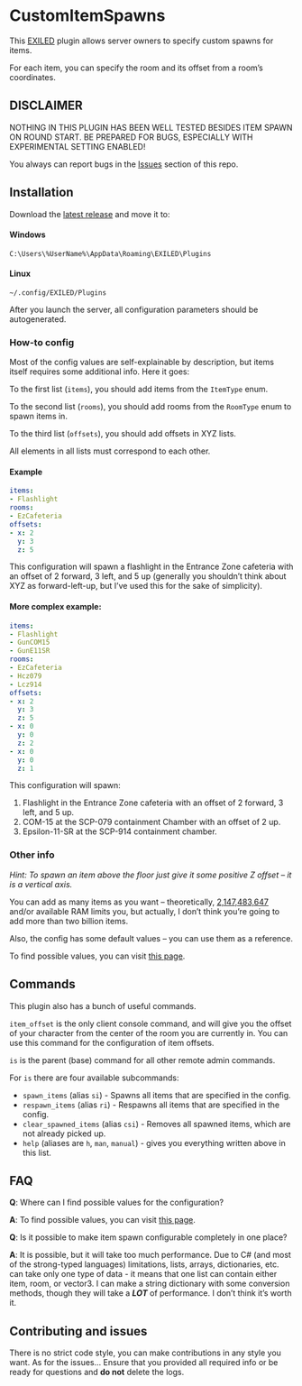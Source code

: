 # CustomItemSpawns

This [EXILED](https://github.com/Exiled-Team/EXILED) plugin allows server owners to specify custom spawns for items.

For each item, you can specify the room and its offset from a room’s coordinates.

## DISCLAIMER
NOTHING IN THIS PLUGIN HAS BEEN WELL TESTED BESIDES ITEM SPAWN ON ROUND START. BE PREPARED FOR BUGS, ESPECIALLY WITH EXPERIMENTAL SETTING ENABLED!

You always can report bugs in the [Issues](https://github.com/FreemanIsAlive/CustomItemSpawns/issues) section of this repo.

## Installation
Download the [latest release](https://github.com/FreemanIsAlive/CustomItemSpawns/releases/latest) and move it to:
#### Windows
`C:\Users\%UserName%\AppData\Roaming\EXILED\Plugins`
#### Linux
`~/.config/EXILED/Plugins`

After you launch the server, all configuration parameters should be autogenerated.

### How-to config
Most of the config values are self-explainable by description, but items itself requires some additional info. Here it goes:

To the first list (`items`), you should add items from the `ItemType` enum.

To the second list (`rooms`), you should add rooms from the `RoomType` enum to spawn items in.

To the third list (`offsets`), you should add offsets in XYZ lists.

All elements in all lists must correspond to each other.

#### Example
```yaml
items:
- Flashlight
rooms:
- EzCafeteria
offsets:
- x: 2
  y: 3
  z: 5
```
This configuration will spawn a flashlight in the Entrance Zone cafeteria with an offset of 2 forward, 3 left, and 5 up (generally you shouldn’t think about XYZ as forward-left-up, but I’ve used this for the sake of simplicity).

#### More complex example:
```yaml
items:
- Flashlight
- GunCOM15
- GunE11SR
rooms:
- EzCafeteria
- Hcz079
- Lcz914
offsets:
- x: 2
  y: 3
  z: 5
- x: 0
  y: 0
  z: 2
- x: 0
  y: 0
  z: 1
```
This configuration will spawn:
1. Flashlight in the Entrance Zone cafeteria with an offset of 2 forward, 3 left, and 5 up.
2. COM-15 at the SCP-079 containment Chamber with an offset of 2 up.
3. Epsilon-11-SR at the SCP-914 containment chamber.

### Other info
_Hint: To spawn an item above the floor just give it some positive Z offset – it is a vertical axis._

You can add as many items as you want – theoretically, [2,147,483,647](https://learn.microsoft.com/dotnet/api/system.int32.maxvalue) and/or available RAM limits you[](https://learn.microsoft.com/dotnet/api/system.int32.maxvalue), but actually, I don’t think you’re going to add more than two billion items.

Also, the config has some default values – you can use them as a reference.

To find possible values, you can visit [this page](https://github.com/Exiled-Team/EXILED/blob/c2d7a3a93569ad9ddbfece0ddd2c93188c7b2414/docs/docs/Resources/Intro.md).

## Commands
This plugin also has a bunch of useful commands.

`item_offset` is the only client console command, and will give you the offset of your character from the center of the room you are currently in. You can use this command for the configuration of item offsets.

`is` is the parent (base) command for all other remote admin commands.

For `is` there are four available subcommands:
- `spawn_items` (alias `si`) - Spawns all items that are specified in the config.
- `respawn_items` (alias `ri`) - Respawns all items that are specified in the config.
- `clear_spawned_items` (alias `csi`) - Removes all spawned items, which are not already picked up.
- `help` (aliases are `h`, `man`, `manual`) - gives you everything written above in this list.

## FAQ
**Q**: Where can I find possible values for the configuration?

**A**: To find possible values, you can visit [this page](https://github.com/Exiled-Team/EXILED/blob/c2d7a3a93569ad9ddbfece0ddd2c93188c7b2414/docs/docs/Resources/Intro.md).

**Q**: Is it possible to make item spawn configurable completely in one place?

**A**: It is possible, but it will take too much performance. Due to C# (and most of the strong-typed languages) limitations, lists, arrays, dictionaries, etc. can take only one type of data - it means that one list can contain either item, room, or vector3. I can make a string dictionary with some conversion methods, though they will take a ***LOT*** of performance. I don’t think it’s worth it.

## Contributing and issues
There is no strict code style, you can make contributions in any style you want.
As for the issues... Ensure that you provided all required info or be ready for questions and **do not** delete the logs.
